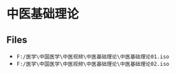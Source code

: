 # 中医基础理论

## Files

- `F:/医学\中国医学\中医视频\中医基础理论\中医基础理论01.iso`
- `F:/医学\中国医学\中医视频\中医基础理论\中医基础理论02.iso`
